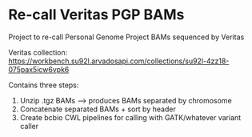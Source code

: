 # Re-call Veritas PGP BAMs

Project to re-call Personal Genome Project BAMs sequenced by Veritas

Veritas collection: https://workbench.su92l.arvadosapi.com/collections/su92l-4zz18-075pax5icw6vpk6

Contains three steps:

1. Unzip .tgz BAMs --> produces BAMs separated by chromosome  
2. Concatenate separated BAMs + sort by header  
3. Create bcbio CWL pipelines for calling with GATK/whatever variant caller
